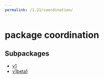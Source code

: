 ```yaml
---
permalink: /1.21/coordination/
---
```


# package coordination



## Subpackages

* [v1](coordination-v1.md)
* [v1beta1](coordination-v1beta1.md)